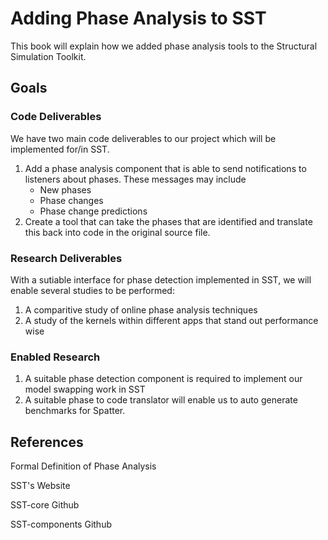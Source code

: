 Adding Phase Analysis to SST
============================

This book will explain how we added phase analysis tools to the Structural Simulation Toolkit.

## Goals

### Code Deliverables

We have two main code deliverables to our project which will be implemented for/in SST.

1. Add a phase analysis component that is able to send notifications to listeners about phases. These messages may include 
   * New phases
   * Phase changes
   * Phase change predictions
1. Create a tool that can take the phases that are identified and translate this back into code in the original source file. 

### Research Deliverables
With a sutiable interface for phase detection implemented in SST, we will enable several studies to be performed:

1. A comparitive study of online phase analysis techniques
1. A study of the kernels within different apps that stand out performance wise

### Enabled Research
1. A suitable phase detection component is required to implement our model swapping work in SST
1. A suitable phase to code translator will enable us to auto generate benchmarks for Spatter. 


## References

Formal Definition of Phase Analysis

SST's Website

SST-core Github

SST-components Github



